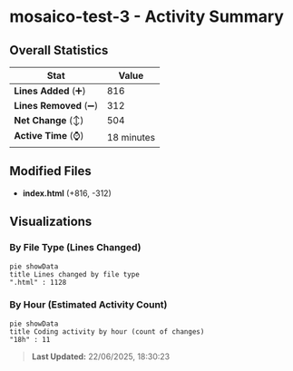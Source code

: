 # mosaico-test-3 - Activity Summary 

## Overall Statistics

| Stat                   | Value                                                             |
| ---------------------- | ----------------------------------------------------------------- |
| **Lines Added** (➕)   | 816                                          |
| **Lines Removed** (➖) | 312                                        |
| **Net Change** (↕)    | 504                |
| **Active Time** (⌚)   | 18 minutes |


## Modified Files
- **index.html** (+816, -312)

## Visualizations

### By File Type (Lines Changed)

```mermaid
pie showData
title Lines changed by file type
".html" : 1128
```

### By Hour (Estimated Activity Count)

```mermaid
pie showData
title Coding activity by hour (count of changes)
"18h" : 11
```


> **Last Updated:** 22/06/2025, 18:30:23